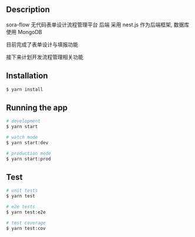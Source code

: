 ## Description

sora-flow 无代码表单设计流程管理平台 后端
采用 nest.js 作为后端框架, 数据库使用 MongoDB

目前完成了表单设计与填报功能

接下来计划开发流程管理相关功能

## Installation

```bash
$ yarn install
```

## Running the app

```bash
# development
$ yarn start

# watch mode
$ yarn start:dev

# production mode
$ yarn start:prod
```

## Test

```bash
# unit tests
$ yarn test

# e2e tests
$ yarn test:e2e

# test coverage
$ yarn test:cov
```
